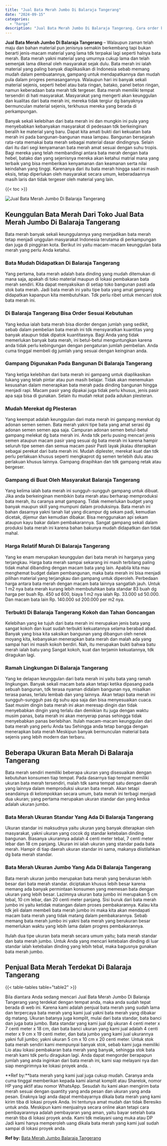 ```yaml
---
title: "Jual Bata Merah Jumbo Di Balaraja Tangerang"
date: "2024-09-15"
categories: 
  - "harga"
description: "Jual Bata Merah Jumbo Di Balaraja Tangerang. Cara order bata merah yang kami jual juga cukup mudah. Caranya anda cuma tinggal memberikan kepada kami alamat k..."
---
```


**Jual Bata Merah Jumbo Di Balaraja Tangerang** – Walaupun zaman telah maju dan bahan material pun jenisnya semakin berkembang tapi bukan berarti jenis-macam material yang lama tdk terpakai lagi seperti halnya bata merah. Bata merah yakni material yang umurnya cukup lama dan telah semenjak lama dikenal oleh masyarakat sejak dulu. Bata merah ini ialah material yang paling banyak diaplikasikan di Indonesia sebab memang mudah dalam pembuatannya, gampang untuk mendapatkannya dan mudah pula dalam progres pemasangannya. Walaupun hari ini banyak sekali material sejenis, seperti hebel atau bata ringan, batako, panel beton ringan, namun keberadaan bata merah tdk tergeser. Bata merah memiliki tempat tersendiri di hati masyarakat. Masyarakat yang mengerti akan keunggulan dan kualitas dari bata merah ini, mereka tidak tergiur dg banyaknya bermunculan material sejenis, terkhusus mereka yang berada di perkampungan.

Banyak sekali kelebihan dari bata merah ini dan mungkin ini pula yang menyebabkan kebanyakan masyarakat di pedesaan tdk berkeinginan beralih ke material yang baru. Dapat kita amati bukti dari kekuatan bata merah ini pada bangunan-bangunan masa lampau. Bangunan bersejarah rata-rata memakai bata merah sebagai material dasar dindingnya. Selain dari itu dari segi kenyamanan bata merah amat sesuai dengan suhu tropis. Bagi mereka yang telah membandingi antara bata merah dengan bata hebel, batako dan yang sejenisnya mereka akan ketahui matrial mana yang terbaik yang bisa memberikan kenyamanan dan keamanan serta nilai keindahan yang tinggi. Karenanya dari itu bata merah hingga saat ini masih eksis, tetap diperlukan oleh masyarakat secara umum, keberadaannya masih laris dan tidak tergeser oleh material yang lain.

{{< toc >}}

![Jual Bata Merah Jumbo Di Balaraja Tangerang](/images/jual-bata-merah-25.png)

## Keunggulan Bata Merah Dari Toko Jual Bata Merah Jumbo Di Balaraja Tangerang

Bata merah banyak sekali keunggulannya yang menjadikan bata merah tetap menjadi unggulan masyarakat Indonesia terutama di perkampungan dan juga di pinggiran kota. Berikut ini yaitu macam-macam keunggulan bata merah yang perlu Anda ketahui.

### Bata Mudah Didapatkan Di Balaraja Tangerang

Yang pertama, bata merah adalah bata dinding yang mudah ditemukan di mana saja, apakah di toko material maupun di lokasi pembakaran bata merah sendiri. Kita dapat menyaksikan di setiap toko bangunan pasti ada stok bata merah. Jadi bata merah ini yaitu tipe bata yang amat gampang didapatkan kapanpun kita membutuhkan. Tdk perlu ribet untuk mencari stok bata merah ini.

### Di Balaraja Tangerang Bisa Order Sesuai Kebutuhan

Yang kedua ialah bata merah bisa diorder dengan jumlah yang sedikit, sebab dalam pembelian bata merah ini tdk mensyaratkan kuantitas yang banyak ataupun tidak dipatok kuantitasnya. Bagi Anda yang tidak memerlukan banyak bata merah, ini betul-betul menguntungkan karena anda tidak perlu kebingungan dengan pengaturan jumlah pembelian. Anda cuma tinggal membeli dg jumlah yang sesuai dengan keinginan anda.

### Gampang Digunakan Pada Bangunan Di Balaraja Tangerang

Yang ketiga kelebihan dari bata merah ini gampang untuk diaplikasikan tukang yang telah pintar atau pun masih belajar. Tidak akan menemukan kesusahan dalam menerapkan bata merah pada dinding bangunan hingga menjadi rapi. Macam pasir yang dipakai juga tidak perlu khusus, jenis pasir apa saja bisa di gunakan. Selain itu mudah rekat pada adukan plesteran.

### Mudah Merekat dg Plesteran

Yang keempat adalah keunggulan dari mata merah ini gampang merekat dg adonan semen semen. Bata merah yakni tipe bata yang amat serasi dg adonan semen semen apa saja. Campuran adonan semen betul-betul gampang melekat dg bata merah ini. Anda tdk perlu pusing mencari jenis semen ataupun macam pasir yang sesuai dg bata merah ini karena hampir seluruh tipe semen dan semua macam pasir Pasti layak jikalau diterapkan sebagai perekat dari bata merah ini. Mudah diplester, merekat kuat dan tdk perlu perlakuan khusus seperti mengkaprot dg semen terlebih dulu atau perlakuan khusus lainnya. Gampang dirapihkan dan tdk gampang retak atau bergeser.

### Gampang di Buat Oleh Masyarakat Balaraja Tangerang

Yang kelima ialah bata merah ini sungguh-sungguh gampang untuk dibuat. Jika anda berkeinginan membikin bata merah atau berharap memproduksi bata merah, itu caranya amat gampang. Tidak memerlukan budget yang banyak maupun skill yang mumpuni dalam produksinya. Bata merah ini bahan dasarnya yakni tanah liat yang dicampur dg sekam padi, kemudian dicetak, dijemur dan kemudian dibakar. Bisa menggunakan api sekam ataupun kayu bakar dalam pembakarannya. Sangat gampang sekali dalam produksi bata merah ini karena bahan bakunya mudah didapatkan dan tidak mahal.

### Harga Relatif Murah Di Balaraja Tangerang

Yang ke enam merupakan keunggulan dari bata merah ini harganya yang terjangkau. Harga bata merah sampai sekarang ini masih terbilang paling tidak mahal dibanding dengan macam bata yang lain. Apabila kita mau menghemat budget dalam pembangunan, maka bata merah ini bisa menjadi pilihan material yang terjangkau dan gampang untuk diperoleh. Perbedaan harga antara bata merah dengan macam bata lainnya sangatlah jauh. Untuk 1 m2 nya bata merah kurang lebih membutuhkan bata standar 83 buah dg harga per buah Rp. 450 sd 600, biaya 1 m2 nya ialah Rp. 33.000 sd 50.000. Dan macam bata lain Rp. 140.000 sd 200.000 per m2 nya.

### Terbukti Di Balaraja Tangerang Kokoh dan Tahan Goncangan

Kelebihan yang ke tujuh dari bata merah ini merupakan jenis bata yang sangat kokoh dan kuat sudah terbukti kekuatannya selama berabad abad. Banyak yang bisa kita saksikan bangunan yang dibangun oleh nenek moyang kita, kebanyakan menerapkan bata merah dan malah ada yang sampai hari ini masih kokoh berdiri. Nah, itu merupakan bukti bahwa batu merah ialah batu yang Sangat kokoh, kuat dan terjamin kekuatannya, tdk diragukan lagi.

### Ramah Lingkungan Di Balaraja Tangerang

Yang ke delapan keunggulan dari bata merah ini yaitu bata yang ramah lingkungan. Banyak sekali macam bata akan tetapi ketika dipasang pada sebuah bangunan, tdk terasa nyaman didalam bangunan nya, misalkan terasa panas, terlalu lembab dan yang lainnya. Akan tetapi bata merah ini sungguh-sungguh pas dg suhu apa saja dan bisa menyesuaikan cuaca. Saat musim dingin bata merah ini akan meresap dingin dan tidak menyebabkan dingin yang terlalu dan demikian itu juga dengan waktu musim panas, bata merah ini akan menyerap panas sehingga tidak menyebabkan panas berlebihan. Itulah macam-macam keunggulan dari bata merah yang perlu Anda tau Sehingga anda tetap bangga dengan menerapkan bata merah Meskipun banyak bermunculan material bata sejenis yang lebih modern dan terbaru.

## Beberapa Ukuran Bata Merah Di Balaraja Tangerang

Bata merah sendiri memiliki beberapa ukuran yang disesuaikan dengan kebutuhan konsumen tiap tempat. Pada dasarnya tiap tempat memiliki ukuran bata merah tersendiri, malah tdk sama tempat satu dengan daerah yang lainnya dalam memproduksi ukuran bata merah. Akan tetapi seandainya di kelompokkan secara umum, bata merah ini terbagi menjadi dua ukuran; yang pertama merupakan ukuran standar dan yang kedua adalah ukuran jumbo.

### Bata Merah Ukuran Standar Yang Ada Di Balaraja Tangerang

Ukuran standar ini maksudnya yaitu ukuran yang banyak diterapkan oleh masyarakat, yakni ukuran yang cocok dg standar ketebalan dinding bangunan. Biasanya ukurannya adalah 4 centi meter tebal, 7 centi meter lebar dan 18 cm panjang. Ukuran ini ialah ukuran yang standar pada bata merah. Hampir di tiap daerah ukuran standar ini sama, makanya diistilahkan dg bata merah standar.

### Bata Merah Ukuran Jumbo Yang Ada Di Balaraja Tangerang

Bata merah ukuran jumbo merupakan bata merah yang berukuran lebih besar dari bata merah standar. diciptakan khusus lebih besar karena memang ada banyak permintaan konsumen yang memesan bata dengan ukuran yang lebih besar. Lazimnya ukuran bata jumbo ini merupakan 5 cm tebal, 10 cm lebar, dan 20 centi meter panjang. Sisi buruk dari bata merah jumbo ini yaitu ketidak matangan dalam proses pembakarannya. Kalau kita tdk jeli dalam membeli bata merah jumbo ini maka kita akan mendapati macam bata merah yang tidak matang dalam pembakarannya. Sebab memang bata merah jumbo ini yakni bata merah yang berukuran besar memerlukan waktu yang lebih lama dalam progres pembakarannya.

Itulah dua tipe ukuran bata merah secara umum yaitu; bata merah standar dan bata merah jumbo. Untuk Anda yang mencari ketebalan dinding di luar standar ialah ketebalan dinding yang lebih tebal, maka bagusnya gunakan bata merah jumbo.

## Penjual Bata Merah Terdekat Di Balaraja Tangerang

{{< table-tables table="table2" >}}

Bila diantara Anda sedang mencari Jual Bata Merah Jumbo Di Balaraja Tangerang yang terdekat dengan tempat anda, maka anda sudah tepat berada di web ini. Karena kami adalah penjual bata merah yang sudah lama dan terpercaya bata merah yang kami jual yakni bata merah yang dibakar dg matang. Ukuran batanya juga komplit, mulai dari bata standar, bata banci dan juga bata jumbo. Bata standar yang kami jual dg ukuran 4 centi meter x 7 centi meter x 18 cm, dan bata banci ukuran yang kami jual adalah 4 centi meter x 9 cm x 19 centi meter, dan bata jumbo yang kami jual ukurannya yakni full jumbo; yakni ukuran 5 cm x 10 cm x 20 centi meter. Untuk stok bata merah sendiri kami mempunyai banyak stok, sebab kami juga memiliki Lio atau lokasi pembakaran bata merah yang banyak, sehingga stok bata merah kami tdk perlu diragukan lagi. Anda dapat mengorder berapapun jumlah yang anda inginkan dari bata merah ini, kami siap melayani nya dan siap mengirimnya ke lokasi proyek anda.
.

**Ref by:**bata merah yang kami jual juga cukup mudah. Caranya anda cuma tinggal memberikan kepada kami alamat komplit atau Sharelok, nomor HP yang aktif atau nomor WhatsApp. Sesudah itu kami akan mengirim bata merah sesuai dengan quantity yang anda pesan dan ukuran yang anda pesan. Enaknya lagi anda dapat membayarnya dikala bata merah yang kami kirim tiba di lokasi proyek Anda. Ini tentunya amat mudah dan tidak Beresiko untuk anda. Meskipun kami menjualnya secara online akan tetapi cara pembayarannya adalah pembayaran yang aman, yaitu bayar setelah bata merah tiba di lokasi proyek anda. Kami tdk melayani uang muka atau DP Jadi kami hanya memperoleh uang dikala bata merah yang kami jual sudah sampai di lokasi proyek anda.

**Ref by:** [Bata Merah Jumbo Balaraja Tangerang](https://id.wikipedia.org/wiki/Bata)
